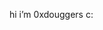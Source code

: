 hi i’m 0xdouggers c:

<!---
0xdouggers/0xdouggers is a ✨ special ✨ repository because its `README.md` (this file) appears on your GitHub profile.
You can click the Preview link to take a look at your changes.
--->
